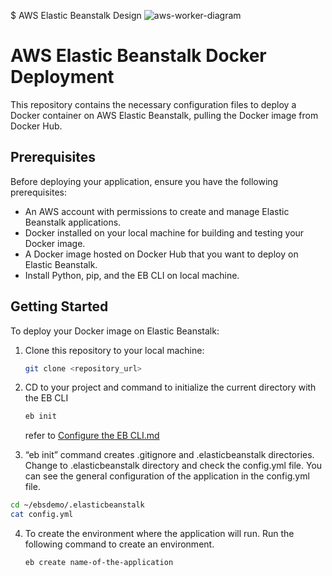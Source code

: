 $ AWS Elastic Beanstalk Design
![aws-worker-diagram](https://github.com/mochigome-git/aws-architecture/assets/106659178/6de2b52f-ae47-421d-a965-f4f51a3207d0)

# AWS Elastic Beanstalk Docker Deployment

This repository contains the necessary configuration files to deploy a Docker container on AWS Elastic Beanstalk, pulling the Docker image from Docker Hub.

## Prerequisites

Before deploying your application, ensure you have the following prerequisites:

- An AWS account with permissions to create and manage Elastic Beanstalk applications.
- Docker installed on your local machine for building and testing your Docker image.
- A Docker image hosted on Docker Hub that you want to deploy on Elastic Beanstalk.
- Install Python, pip, and the EB CLI on local machine.

## Getting Started

To deploy your Docker image on Elastic Beanstalk:

1. Clone this repository to your local machine:

   ```bash
   git clone <repository_url>
   ```

2. CD to your project and command to initialize the current directory with the EB CLI

   ```bash
   eb init
   ```
   refer to [Configure the EB CLI.md](https://github.com/mochigome-git/aws-architecture/blob/main/Elastic%20Beanstalk%20Workers/EB%20CLI/Configure%20the%20EB%20CLI.md)

3.  “eb init” command creates .gitignore and .elasticbeanstalk directories. Change to .elasticbeanstalk directory and check the config.yml file. You can see the general configuration of the application in the config.yml file.

   ```bash
   cd ~/ebsdemo/.elasticbeanstalk
   cat config.yml
   ```

4. To create the environment where the application will run. Run the following command to create an environment.

   ```bash
   eb create name-of-the-application
   ```
